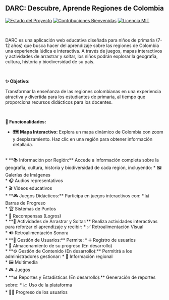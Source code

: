 ## DARC: Descubre, Aprende Regiones de Colombia

[![Estado del Proyecto](https://img.shields.io/badge/Estado-En%20Desarrollo-yellow)](https://github.com/Mako001/DARC)
[![Contribuciones Bienvenidas](https://img.shields.io/badge/Contribuciones-Bienvenidas-brightgreen.svg?style=flat)](https://github.com/Mako001/DARC/pulls)
[![Licencia MIT](https://img.shields.io/badge/Licencia-MIT-blue.svg)](https://opensource.org/licenses/MIT)

<br>  <!-- Salto de línea -->

DARC es una aplicación web educativa diseñada para niños de primaria (7-12 años) que busca hacer del aprendizaje sobre las regiones de Colombia una experiencia lúdica e interactiva.  A través de juegos, mapas interactivos y actividades de arrastrar y soltar, los niños podrán explorar la geografía, cultura, historia y biodiversidad de su país.

<br>

**✨ Objetivo:**

Transformar la enseñanza de las regiones colombianas en una experiencia atractiva y divertida para los estudiantes de primaria, al tiempo que proporciona recursos didácticos para los docentes.

<br>

**🚀 Funcionalidades:**

* **🗺️ Mapa Interactivo:** Explora un mapa dinámico de Colombia con zoom y desplazamiento.  Haz clic en una región para obtener información detallada.
<br>
* **📚 Información por Región:** Accede a información completa sobre la geografía, cultura, historia y biodiversidad de cada región, incluyendo:
    * 🖼️ Galerías de Imágenes<br>
    * 🎧 Audios representativos<br>
    * 🎬 Videos educativos
<br>
* **🎮 Juegos Didácticos:** Participa en juegos interactivos con:
    * 📊 Barras de Progreso<br>
    * 🏆 Sistemas de Puntos<br>
    * 🏅 Recompensas (Logros)
<br>
* **🧩 Actividades de Arrastrar y Soltar:**  Realiza actividades interactivas para reforzar el aprendizaje y recibir:
    * ✅ Retroalimentación Visual<br>
    * 🔊 Retroalimentación Sonora
<br>
* **👤 Gestión de Usuarios:** Permite:
    * ➕ Registro de usuarios<br>
    * 💾 Almacenamiento de su progreso (En desarrollo)
<br>
* **⚙️ Gestión de Contenido (En desarrollo):**  Permitirá a los administradores gestionar:
    * 📝 Información regional<br>
    * 🖼️ Multimedia<br>
    * 🎮 Juegos
<br>
* **📊 Reportes y Estadísticas (En desarrollo):**  Generación de reportes sobre:
    * 📈 Uso de la plataforma<br>
    * 👩‍🎓 Progreso de los usuarios

<br>
